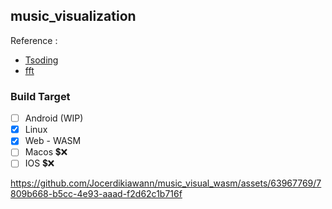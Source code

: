 ## music_visualization

Reference : 
- [Tsoding](https://youtube.com/playlist?list=PLpM-Dvs8t0Vak1rrE2NJn8XYEJ5M7-BqT&si=MXA-Z-ewLH4p3xdj)
- [fft](https://rosettacode.org/wiki/Fast_Fourier_transform#C)

### Build Target

- [ ] Android (WIP)
- [x] Linux
- [x] Web - WASM
- [ ] Macos 💲❌
- [ ] IOS 💲❌                                                                   

https://github.com/Jocerdikiawann/music_visual_wasm/assets/63967769/7809b668-b5cc-4e93-aaad-f2d62c1b716f

            
